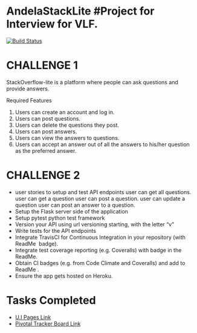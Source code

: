 # AndelaStackLite #Project for Interview for VLF.

[![Build Status](https://travis-ci.com/KapsonLabs/AndelaStackLite.svg?branch=master)](https://travis-ci.com/KapsonLabs/AndelaStackLite)

# CHALLENGE 1

StackOverflow-lite is a platform where people can ask questions and provide answers.

Required Features
1. Users can create an account and log in.
2. Users can post questions.
3. Users can delete the questions they post.
4. Users can post answers.
5. Users can view the answers to questions.
6. Users can accept an answer out of all the answers to his/her question as the preferred
answer.

# CHALLENGE 2
- user stories to setup and test API endpoints
    user can get all questions. 
    user can get a question
    user can post a question. 
    user can update a question
    user can post an answer to a question. 
- Setup the Flask server side of the application
- Setup pytest python test framework 
- Version your API using url versioning starting, with the letter “v”
- Write tests for the API endpoints
- Integrate TravisCI for Continuous Integration in your repository (with ​ ReadMe ​ badge). 
- Integrate test coverage reporting (e.g. Coveralls) with badge in the ​ ReadMe. 
- Obtain CI badges (e.g. from Code Climate and Coveralls) and add to ​ ReadMe . ​  
- Ensure the app gets hosted on Heroku. 

# Tasks Completed

- [U.I Pages Link](https://kapsonlabs.github.io/AndelaStackLite/UI)
- [Pivotal Tracker Board Link](https://www.pivotaltracker.com/n/projects/2198665)
